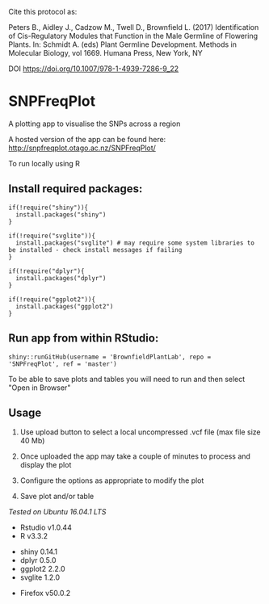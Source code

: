 Cite this protocol as:

Peters B., Aidley J., Cadzow M., Twell D., Brownfield L. (2017) Identification of Cis-Regulatory Modules that Function in the Male Germline of Flowering Plants. In: Schmidt A. (eds) Plant Germline Development. Methods in Molecular Biology, vol 1669. Humana Press, New York, NY

DOI
https://doi.org/10.1007/978-1-4939-7286-9_22


# SNPFreqPlot
A plotting app to visualise the SNPs across a region

A hosted version of the app can be found here: http://snpfreqplot.otago.ac.nz/SNPFreqPlot/

To run locally using R

## Install required packages:
```
if(!require("shiny")){
  install.packages("shiny")
}

if(!require("svglite")){
  install.packages("svglite") # may require some system libraries to be installed - check install messages if failing
}

if(!require("dplyr"){
  install.packages("dplyr")
}

if(!require("ggplot2")){
  install.packages("ggplot2")
}

```

## Run app from within RStudio:
```
shiny::runGitHub(username = 'BrownfieldPlantLab', repo = 'SNPFreqPlot', ref = 'master')
```

To be able to save plots and tables you will need to run and then select "Open in Browser"

## Usage

1. Use upload button to select a local uncompressed .vcf file (max file size 40 Mb)

2. Once uploaded the app may take a couple of minutes to process and display the plot

3. Configure the options as appropriate to modify the plot

4. Save plot and/or table








*Tested on Ubuntu 16.04.1 LTS*
* Rstudio v1.0.44
* R v3.3.2
 - shiny 0.14.1
 - dplyr 0.5.0
 - ggplot2 2.2.0
 - svglite 1.2.0
* Firefox v50.0.2
